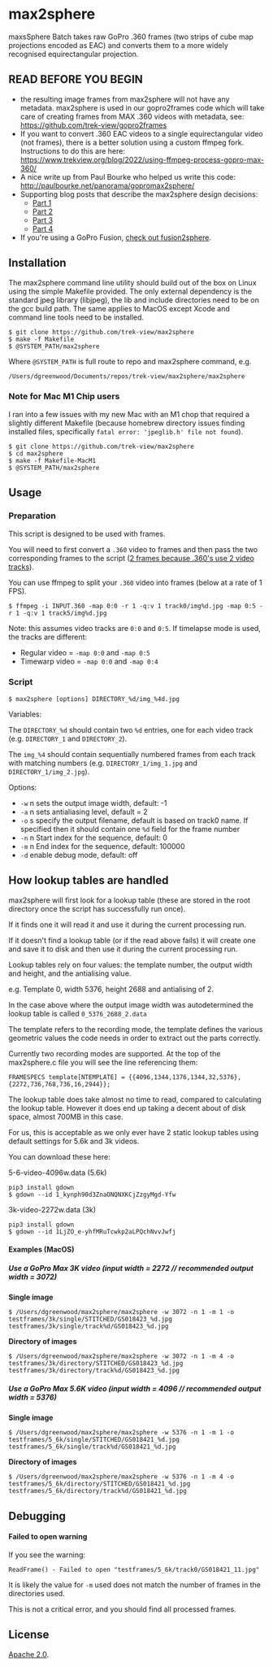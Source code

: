 # max2sphere

maxsSphere Batch takes raw GoPro .360 frames (two strips of cube map projections encoded as EAC) and converts them to a more widely recognised equirectangular projection.

## READ BEFORE YOU BEGIN

* the resulting image frames from max2sphere will not have any metadata. max2sphere is used in our gopro2frames code which will take care of creating frames from MAX .360 videos with metadata, see: https://github.com/trek-view/gopro2frames
* If you want to convert .360 EAC videos to a single equirectangular video (not frames), there is a better solution using a custom ffmpeg fork. Instructions to do this are here: https://www.trekview.org/blog/2022/using-ffmpeg-process-gopro-max-360/
* A nice write up from Paul Bourke who helped us write this code: http://paulbourke.net/panorama/gopromax2sphere/
* Supporting blog posts that describe the max2sphere design decisions:
	* [Part 1](https://www.trekview.org/blog/2021/reverse-engineering-gopro-360-file-format-part-1/)
	* [Part 2](https://www.trekview.org/blog/2021/reverse-engineering-gopro-360-file-format-part-2/)
	* [Part 3](https://www.trekview.org/blog/2021/reverse-engineering-gopro-360-file-format-part-3/)
	* [Part 4](https://www.trekview.org/blog/2021/reverse-engineering-gopro-360-file-format-part-4/)
* If you're using a GoPro Fusion, [check out fusion2sphere](https://github.com/trek-view/fusion2sphere).

## Installation

The max2sphere command line utility should build out of the box on Linux using the simple Makefile provided. The only external dependency is the standard jpeg library (libjpeg), the lib and include directories need to be on the gcc build path. The same applies to MacOS except Xcode and command line tools need to be installed.

```
$ git clone https://github.com/trek-view/max2sphere
$ make -f Makefile
$ @SYSTEM_PATH/max2sphere
```

Where `@SYSTEM_PATH` is full route to repo and max2sphere command, e.g.

```shell
/Users/dgreenwood/Documents/repos/trek-view/max2sphere/max2sphere
```

### Note for Mac M1 Chip users

I ran into a few issues with my new Mac with an M1 chop that required a slightly different Makefile (because homebrew directory issues finding installed files, specifically `fatal error: 'jpeglib.h' file not found`).

```shell
$ git clone https://github.com/trek-view/max2sphere
$ cd max2sphere
$ make -f Makefile-MacM1
$ @SYSTEM_PATH/max2sphere
```

## Usage

### Preparation

This script is designed to be used with frames.

You will need to first convert a `.360` video to frames and then pass the two corresponding frames to the script ([2 frames because .360's use 2 video tracks](https://www.trekview.org/blog/2021/reverse-engineering-gopro-360-file-format-part-1/)).

You can use ffmpeg to split your `.360` video into frames (below at a rate of 1 FPS).

```
$ ffmpeg -i INPUT.360 -map 0:0 -r 1 -q:v 1 track0/img%d.jpg -map 0:5 -r 1 -q:v 1 track5/img%d.jpg
```

Note: this assumes video tracks are `0:0` and `0:5`. If timelapse mode is used, the tracks are different:

* Regular video = `-map 0:0` and `-map 0:5`
* Timewarp video = `-map 0:0` and `-map 0:4`

### Script

```shell
$ max2sphere [options] DIRECTORY_%d/img_%4d.jpg
```

Variables:

The `DIRECTORY_%d` should contain two `%d` entries, one for each video track (e.g. `DIRECTORY_1` and `DIRECTORY_2`).

The `img_%4` should contain sequentially numbered frames from each track with matching numbers (e.g. `DIRECTORY_1/img_1.jpg` and `DIRECTORY_1/img_2.jpg`).

Options:

* `-w` n sets the output image width, default: -1
* `-a` n sets antialiasing level, default = 2
* `-o` s specify the output filename, default is based on track0 name. If specified then it should contain one `%d` field for the frame number
* `-n` n Start index for the sequence, default: 0
* `-m` n End index for the sequence, default: 100000
* `-d` enable debug mode, default: off

## How lookup tables are handled

max2sphere will first look for a lookup table (these are stored in the root directory once the script has successfully run once).

If it finds one it will read it and use it during the current processing run.

If it doesn't find a lookup table (or if the read above fails) it will create one and save it to disk and then use it during the current processing run.

Lookup tables rely on four values: the template number, the output width and height, and the antialising value.

e.g. Template 0, width 5376, height 2688 and antialising of 2.

In the case above where the output image width was autodetermined the lookup table is called `0_5376_2688_2.data`

The template refers to the recording mode, the template defines the various geometric values the code needs in order to extract out the parts correctly.

Currently two recording modes are supported. At the top of the max2sphere.c file you will see the line referencing them:

```
FRAMESPECS template[NTEMPLATE] = {{4096,1344,1376,1344,32,5376},{2272,736,768,736,16,2944}};
```

The lookup table does take almost no time to read, compared to calculating the lookup table. However it does end up taking a decent about of disk space, almost 700MB in this case.

For us, this is acceptable as we only ever have 2 static lookup tables using default settings for 5.6k and 3k videos.

You can download these here:

5-6-video-4096w.data (5.6k)

```shell
pip3 install gdown
$ gdown --id 1_kynph90d3ZnaONQNXKCjZzgyMgd-Yfw
```

3k-video-2272w.data (3k)

```shell
pip3 install gdown
$ gdown --id 1LjZO_e-yhfMRuTcwkp2aLPQchNvvJwfj
```

#### Examples (MacOS)

##### Use a GoPro Max 3K video (input width = 2272 // recommended output width = 3072)

**Single image**

```shell
$ /Users/dgreenwood/max2sphere/max2sphere -w 3072 -n 1 -m 1 -o testframes/3k/single/STITCHED/GS018423_%d.jpg testframes/3k/single/track%d/GS018423_%d.jpg
```

**Directory of images**

```shell
$ /Users/dgreenwood/max2sphere/max2sphere -w 3072 -n 1 -m 4 -o testframes/3k/directory/STITCHED/GS018423_%d.jpg testframes/3k/directory/track%d/GS018423_%d.jpg
```

##### Use a GoPro Max 5.6K video (input width = 4096 // recommended output width = 5376)

**Single image**

```shell
$ /Users/dgreenwood/max2sphere/max2sphere -w 5376 -n 1 -m 1 -o testframes/5_6k/single/STITCHED/GS018421_%d.jpg testframes/5_6k/single/track%d/GS018421_%d.jpg
```

**Directory of images**

```shell
$ /Users/dgreenwood/max2sphere/max2sphere -w 5376 -n 1 -m 4 -o testframes/5_6k/directory/STITCHED/GS018421_%d.jpg testframes/5_6k/directory/track%d/GS018421_%d.jpg
```

## Debugging

#### Failed to open warning

If you see the warning:

```
ReadFrame() - Failed to open "testframes/5_6k/track0/GS018421_11.jpg"
```

It is likely the value for `-m` used does not match the number of frames in the directories used.

This is not a critical error, and you should find all processed frames.

## License

[Apache 2.0](/LICENSE).